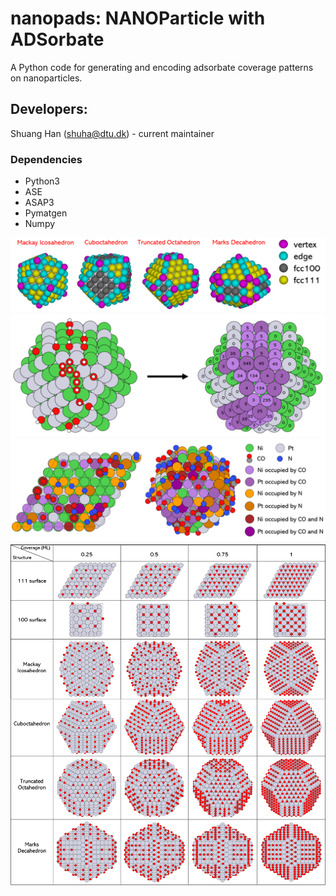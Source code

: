 # nanopads: NANOParticle with ADSorbate
A Python code for generating and encoding adsorbate coverage patterns on nanoparticles.

## Developers: 
Shuang Han (shuha@dtu.dk) - current maintainer

### Dependencies
* Python3
* ASE
* ASAP3
* Pymatgen
* Numpy


![](images/color_facets.png)
![](images/tagged_sites.png)
![](images/labeled_sites.png)
![](images/all_coverage_patterns.png)